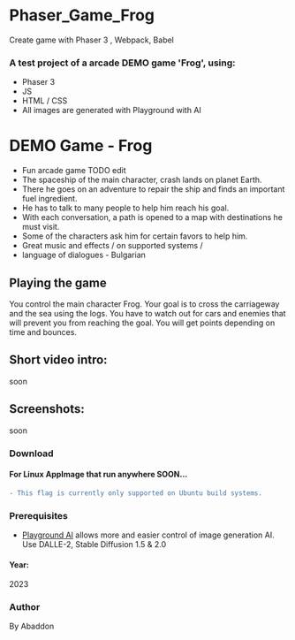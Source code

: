 # Phaser_Game_Frog
Create game with Phaser 3 , Webpack, Babel

### A test project of a arcade DEMO game 'Frog', using:
+ Phaser 3
+ JS
+ HTML / CSS
+ All images are generated with Playground with AI

# DEMO Game - Frog
- Fun arcade game
TODO edit
- The spaceship of the main character, crash lands on planet Earth.
- There he goes on an adventure to repair the ship and finds an important fuel ingredient.
- He has to talk to many people to help him reach his goal.
- With each conversation, a path is opened to a map with destinations he must visit.
- Some of the characters ask him for certain favors to help him.
- Great music and effects / on supported systems /
- language of dialogues - Bulgarian

## Playing the game
You control the main character Frog.
Your goal is to cross the carriageway and the sea using the logs.
You have to watch out for cars and enemies that will prevent you from reaching the goal.
You will get points depending on time and bounces.

## Short video intro:
soon

## Screenshots:
soon

### Download
#### For Linux AppImage that run anywhere SOON...

```diff
- This flag is currently only supported on Ubuntu build systems.
```

### Prerequisites
- [Playground AI](https://playgroundai.com) allows more and easier control of image generation AI. Use DALLE-2, Stable Diffusion 1.5 & 2.0

#### Year:
2023

### Author
By Abaddon
